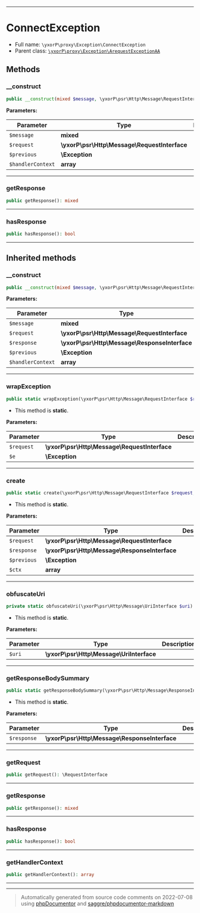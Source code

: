 ***

# ConnectException





* Full name: `\yxorP\proxy\Exception\ConnectException`
* Parent class: [`\yxorP\proxy\Exception\ArequestExceptionAA`](./ArequestExceptionAA.md)




## Methods


### __construct



```php
public __construct(mixed $message, \yxorP\psr\Http\Message\RequestInterface $request, \Exception $previous = null, array $handlerContext = []): mixed
```








**Parameters:**

| Parameter | Type | Description |
|-----------|------|-------------|
| `$message` | **mixed** |  |
| `$request` | **\yxorP\psr\Http\Message\RequestInterface** |  |
| `$previous` | **\Exception** |  |
| `$handlerContext` | **array** |  |




***

### getResponse



```php
public getResponse(): mixed
```











***

### hasResponse



```php
public hasResponse(): bool
```











***


## Inherited methods


### __construct



```php
public __construct(mixed $message, \yxorP\psr\Http\Message\RequestInterface $request, \yxorP\psr\Http\Message\ResponseInterface $response = null, \Exception $previous = null, array $handlerContext = []): mixed
```








**Parameters:**

| Parameter | Type | Description |
|-----------|------|-------------|
| `$message` | **mixed** |  |
| `$request` | **\yxorP\psr\Http\Message\RequestInterface** |  |
| `$response` | **\yxorP\psr\Http\Message\ResponseInterface** |  |
| `$previous` | **\Exception** |  |
| `$handlerContext` | **array** |  |




***

### wrapException



```php
public static wrapException(\yxorP\psr\Http\Message\RequestInterface $request, \Exception $e): \yxorP\proxy\Exception\ArequestExceptionAA|\Exception
```



* This method is **static**.




**Parameters:**

| Parameter | Type | Description |
|-----------|------|-------------|
| `$request` | **\yxorP\psr\Http\Message\RequestInterface** |  |
| `$e` | **\Exception** |  |




***

### create



```php
public static create(\yxorP\psr\Http\Message\RequestInterface $request, \yxorP\psr\Http\Message\ResponseInterface $response = null, \Exception $previous = null, array $ctx = []): mixed
```



* This method is **static**.




**Parameters:**

| Parameter | Type | Description |
|-----------|------|-------------|
| `$request` | **\yxorP\psr\Http\Message\RequestInterface** |  |
| `$response` | **\yxorP\psr\Http\Message\ResponseInterface** |  |
| `$previous` | **\Exception** |  |
| `$ctx` | **array** |  |




***

### obfuscateUri



```php
private static obfuscateUri(\yxorP\psr\Http\Message\UriInterface $uri): \yxorP\psr\Http\Message\UriInterface
```



* This method is **static**.




**Parameters:**

| Parameter | Type | Description |
|-----------|------|-------------|
| `$uri` | **\yxorP\psr\Http\Message\UriInterface** |  |




***

### getResponseBodySummary



```php
public static getResponseBodySummary(\yxorP\psr\Http\Message\ResponseInterface $response): ?string
```



* This method is **static**.




**Parameters:**

| Parameter | Type | Description |
|-----------|------|-------------|
| `$response` | **\yxorP\psr\Http\Message\ResponseInterface** |  |




***

### getRequest



```php
public getRequest(): \RequestInterface
```











***

### getResponse



```php
public getResponse(): mixed
```











***

### hasResponse



```php
public hasResponse(): bool
```











***

### getHandlerContext



```php
public getHandlerContext(): array
```











***


***
> Automatically generated from source code comments on 2022-07-08 using [phpDocumentor](http://www.phpdoc.org/) and [saggre/phpdocumentor-markdown](https://github.com/Saggre/phpDocumentor-markdown)
